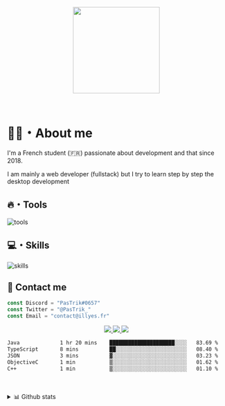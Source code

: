 <p align="center">
<a href="https://illyes.fr" target="blank"><img align="center" width="200" src="./assets/logo-text.svg" class="center"></img></a>
</p>
<br/>

# 👋🏽・About me

I'm a French student (🇫🇷) passionate about development and that since 2018.

I am mainly a web developer (fullstack) but I try to learn step by step the desktop development

## 🔥・Tools

![tools](https://skillicons.dev/icons?i=idea,figma,postman,cloudflare)

## 💻・Skills

![skills](https://skillicons.dev/icons?i=ts,js,html,css,php,nodejs,sass,mysql,bots,git,github,nuxtjs,vue,adonis)
## 💬 Contact me

```js
const Discord = "PasTrik#0657"
const Twitter = "@PasTrik_"
const Email = "contact@illyes.fr"
```
<p align="center">
<a href="https://discord.com/users/508631890190663680">
    <img src="https://skillicons.dev/icons?i=discord"/>
</a>
<a href="https://twitter.com/PasTrik_">
    <img src="https://skillicons.dev/icons?i=twitter"/>
</a>
<a href="mailto:contact@illyes.codes">
    <img src="https://skillicons.dev/icons?i=md"/>
</a>
</p>

<!--START_SECTION:waka-->

```txt
Java             1 hr 20 mins    █████████████████████░░░░   83.69 %
TypeScript       8 mins          ██░░░░░░░░░░░░░░░░░░░░░░░   08.40 %
JSON             3 mins          ▓░░░░░░░░░░░░░░░░░░░░░░░░   03.23 %
ObjectiveC       1 min           ▒░░░░░░░░░░░░░░░░░░░░░░░░   01.62 %
C++              1 min           ▒░░░░░░░░░░░░░░░░░░░░░░░░   01.10 %
```

<!--END_SECTION:waka-->
<br/>
<br/>

<details>
<summary>📊 Github stats</summary>

> Some stats about my GitHub account

<p align="center">
<img src="https://github-readme-stats.vercel.app/api?username=pastrik&theme=github_dark&show_icons=true"/>
<img src="https://codestats-readme.avior.me/api/top-langs/?username=PasTrik"/>
<img src="https://streak-stats.demolab.com/?user=PasTrik"/>
<br/>
<img src="https://github-readme-stats.vercel.app/api/top-langs/?username=pastrik&layout=compact"/>
</p>
</details>
